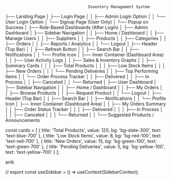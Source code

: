                                         Inventory Management System
├── Landing Page
│   ├── Login Page
│   │   ├── Admin Login Option
│   │   └── User Login Option
│   └── Signup Page (User Only)
│       └── Popup on Success
│
├── Role-Based Dashboards (After Login)
│
├── Admin Dashboard
│   ├── Sidebar Navigation
│   │   ├── Home / Dashboard
│   │   ├── Manage Users
│   │   ├── Suppliers
│   │   ├── Products
│   │   ├── Categories
│   │   ├── Orders
│   │   ├── Reports / Analytics
│   │   └── Logout
│   ├── Header (Top Bar)
│   │   ├── Refresh Button
│   │   ├── Search Bar
│   │   ├── Notifications
│   │   └── Profile Icon
│   ├── Inner Container (Dashboard Area)
│   │   ├── User Activity Logs
│   │   ├── Sales & Inventory Graphs
│   │   ├── Summary Cards
│   │   │   ├── Total Products
│   │   │   ├── Low Stock Items
│   │   │   ├── New Orders
│   │   │   └── Pending Deliveries
│   │   ├── Top Performing Items
│   │   └── Order Process Tracker
│   │       ├── Delivered
│   │       ├── In Process
│   │       ├── Canceled
│   │       └── Returned
│
├── User Dashboard
│   ├── Sidebar Navigation
│   │   ├── Home / Dashboard
│   │   ├── My Orders
│   │   ├── Browse Products
│   │   ├── Request Product
│   │   └── Logout
│   ├── Header (Top Bar)
│   │   ├── Search Bar
│   │   ├── Notifications
│   │   └── Profile Icon
│   ├── Inner Container (Dashboard Area)
│   │   ├── My Orders Summary
│   │   ├── Order Status Tracker
│   │   │   ├── Delivered
│   │   │   ├── In Process
│   │   │   ├── Canceled
│   │   │   └── Returned
│   │   └── Suggested Products / Announcements






const cards = [
    { title: 'Total Products', value: 120, bg: 'bg-slate-300', text: 'text-blue-700' },
    { title: 'Low Stock Items', value: 8, bg: 'bg-red-100', text: 'text-red-700' },
    { title: 'New Orders', value: 15, bg: 'bg-green-100', text: 'text-green-700' },
    { title: 'Pending Deliveries', value: 5, bg: 'bg-yellow-100', text: 'text-yellow-700' }
  ];


anik

  <!-- sidebar context 

  // import { createContext, useContext, useState } from "react";

// const SidebarContext = createContext();

// export const SidebarProvider = ({ children }) => {
//   const [expanded, setExpanded] = useState(true); // Sidebar is expanded by default
//   return (
//     <SidebarContext.Provider value={{ expanded, setExpanded }}>
//       {children}
//     </SidebarContext.Provider>
//   );
// }; -->

// export const useSidebar = () => useContext(SidebarContext);
